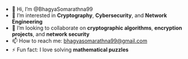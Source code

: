 - 👋 Hi, I’m @BhagyaSomarathna99  
- 👀 I’m interested in **Cryptography**, **Cybersecurity**, and **Network Engineering**  
- 💼 I’m looking to collaborate on **cryptographic algorithms**, **encryption projects**, and **network security**  
- 📫 How to reach me: bhagyasomarathna99@gmail.com  
- ⚡ Fun fact: I love solving **mathematical puzzles**  

<!---
BhagyaSomarathna99/BhagyaSomarathna99 is a ✨ special ✨ repository because its `README.md` (this file) appears on your GitHub profile.
You can click the Preview link to take a look at your changes.
--->
